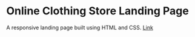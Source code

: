 # Online Clothing Store Landing Page

A responsive landing page built using HTML and CSS. [Link](https://msun0320.github.io/online-clothing-store-landing-page/)